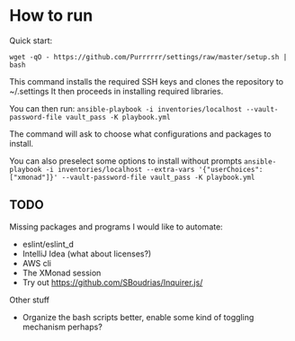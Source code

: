 # How to run

Quick start:

`wget -qO - https://github.com/Purrrrrr/settings/raw/master/setup.sh | bash`

This command installs the required SSH keys and clones the repository to ~/.settings
It then proceeds in installing required libraries.

You can then run:
`ansible-playbook -i inventories/localhost --vault-password-file vault_pass -K playbook.yml`

The command will ask to choose what configurations and packages to install.

You can also preselect some options to install without prompts
`ansible-playbook -i inventories/localhost --extra-vars '{"userChoices": ["xmonad"]}' --vault-password-file vault_pass -K playbook.yml`

## TODO

Missing packages and programs I would like to automate:

* eslint/eslint_d
* IntelliJ Idea (what about licenses?)
* AWS cli
* The XMonad session
* Try out https://github.com/SBoudrias/Inquirer.js/

Other stuff

* Organize the bash scripts better, enable some kind of toggling mechanism perhaps?
